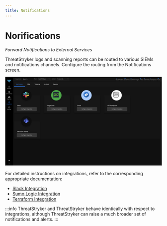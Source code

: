 ```yaml
---
title: Notifications
---
```


# Norifications

*Forward Notifications to External Services*

ThreatStryker logs and scanning reports can be routed to various SIEMs and notifications channels. Configure the routing from the Notifications screen.

![Report Summary](../img/DF_Notification.png)

For detailed instructions on integrations, refer to the corresponding appropriate documentation:

 * [Slack Integration](../Integrations/slack)
 * [Sumo Logic Integration](../Integrations/sumo-logic)
 * [Terraform Integration](../Integrations/terraform)


:::info
ThreatStryker and ThreatStryker behave identically with respect to integrations, although ThreatStryker can raise a much broader set of notifications and alerts.
:::



